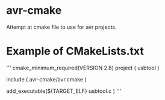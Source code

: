 avr-cmake
=========

Attempt at cmake file to use for avr projects.





Example of CMakeLists.txt
=========================
'''
cmake_minimum_required(VERSION 2.8)
project ( usbtool )

include ( avr-cmake/avr.cmake )

add_executable(${TARGET_ELF}
        usbtool.c
)
'''
